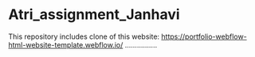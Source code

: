 # Atri_assignment_Janhavi
 This repository includes clone of this website: https://portfolio-webflow-html-website-template.webflow.io/ ................
